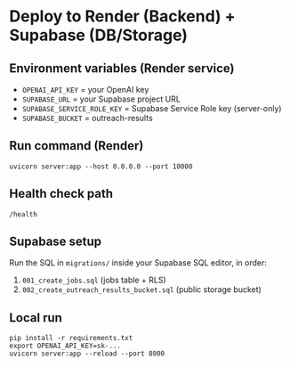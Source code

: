 # Deploy to Render (Backend) + Supabase (DB/Storage)

## Environment variables (Render service)
- `OPENAI_API_KEY` = your OpenAI key
- `SUPABASE_URL` = your Supabase project URL
- `SUPABASE_SERVICE_ROLE_KEY` = Supabase Service Role key (server-only)
- `SUPABASE_BUCKET` = outreach-results

## Run command (Render)
```
uvicorn server:app --host 0.0.0.0 --port 10000
```

## Health check path
`/health`

## Supabase setup
Run the SQL in `migrations/` inside your Supabase SQL editor, in order:
1. `001_create_jobs.sql`  (jobs table + RLS)
2. `002_create_outreach_results_bucket.sql` (public storage bucket)

## Local run
```
pip install -r requirements.txt
export OPENAI_API_KEY=sk-...
uvicorn server:app --reload --port 8000
```

